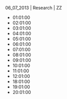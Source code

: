 06_07_2013 | Research | ZZ 
* 01:01:00
* 02:01:00
* 03:01:00
* 04:01:00
* 05:01:00
* 06:01:00
* 07:01:00
* 08:01:00
* 09:01:00
* 10:01:00
* 11:01:00
* 12:01:00
* 18:01:00
* 19:01:00
* 20:01:00
